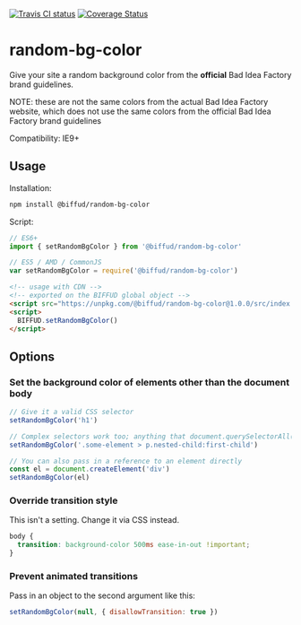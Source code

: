 [![Travis CI status](https://travis-ci.org/BadIdeaFactory/random-bg-color.svg?branch=master)](https://travis-ci.org/BadIdeaFactory/random-bg-color)
[![Coverage Status](https://coveralls.io/repos/github/BadIdeaFactory/random-bg-color/badge.svg?branch=master)](https://coveralls.io/github/BadIdeaFactory/random-bg-color?branch=master)

# random-bg-color
Give your site a random background color from the **official** Bad Idea Factory brand guidelines.

NOTE: these are not the same colors from the actual Bad Idea Factory website, which does not use the same colors from the official Bad Idea Factory brand guidelines

Compatibility: IE9+

## Usage

Installation:

```sh
npm install @biffud/random-bg-color
```

Script:

```js
// ES6+
import { setRandomBgColor } from '@biffud/random-bg-color'

// ES5 / AMD / CommonJS
var setRandomBgColor = require('@biffud/random-bg-color')
```

```html
<!-- usage with CDN -->
<!-- exported on the BIFFUD global object -->
<script src="https://unpkg.com/@biffud/random-bg-color@1.0.0/src/index.js"></script>
<script>
  BIFFUD.setRandomBgColor()
</script>
```

## Options

### Set the background color of elements other than the document body

```js
// Give it a valid CSS selector
setRandomBgColor('h1')

// Complex selectors work too; anything that document.querySelectorAll() accepts
setRandomBgColor('.some-element > p.nested-child:first-child')

// You can also pass in a reference to an element directly
const el = document.createElement('div')
setRandomBgColor(el)
```

### Override transition style

This isn't a setting. Change it via CSS instead.

```css
body {
  transition: background-color 500ms ease-in-out !important;
}
```

### Prevent animated transitions

Pass in an object to the second argument like this:

```js
setRandomBgColor(null, { disallowTransition: true })
```
